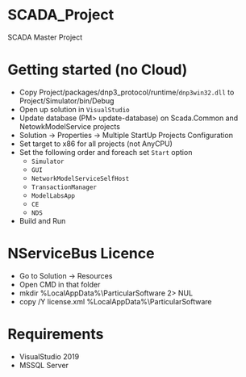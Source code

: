 # SCADA_Project
SCADA Master Project

# Getting started (no Cloud)
- Copy Project/packages/dnp3_protocol/runtime/`dnp3win32.dll` to Project/Simulator/bin/Debug
- Open up solution in `VisualStudio`
- Update database (PM> update-database) on Scada.Common and NetowkModelService projects
- Solution -> Properties -> Multiple StartUp Projects Configuration
- Set target to x86 for all projects (not AnyCPU)
- Set the following order and foreach set `Start` option
  - `Simulator`
  - `GUI`
  - `NetworkModelServiceSelfHost`
  - `TransactionManager`
  - `ModelLabsApp`
  - `CE`
  - `NDS`
- Build and Run

# NServiceBus Licence
- Go to Solution -> Resources
- Open CMD in that folder
- mkdir %LocalAppData%\ParticularSoftware 2> NUL
- copy /Y license.xml %LocalAppData%\ParticularSoftware

# Requirements
- VisualStudio 2019
- MSSQL Server
